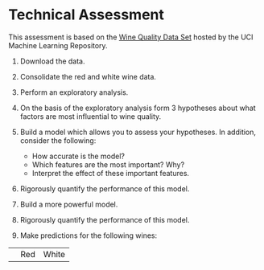 # Technical Assessment

This assessment is based on the [Wine Quality Data Set](https://archive.ics.uci.edu/ml/datasets/wine+quality) hosted by the UCI Machine Learning Repository.

1. Download the data.
2. Consolidate the red and white wine data.
3. Perform an exploratory analysis.
4. On the basis of the exploratory analysis form 3 hypotheses about what factors are most influential to wine quality.
5. Build a model which allows you to assess your hypotheses. In addition, consider the following:

	- How accurate is the model?
	- Which features are the most important? Why?
	- Interpret the effect of these important features.

6. Rigorously quantify the performance of this model.
7. Build a more powerful model.
8. Rigorously quantify the performance of this model.
9. Make predictions for the following wines:

<table>
<tr><td></td><td>Red</td><td>White</td></tr>
</table>
